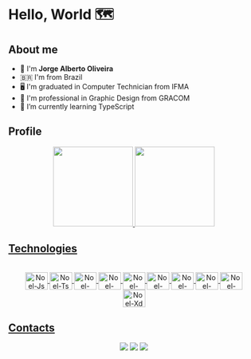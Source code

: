 # Hello, World 🗺

## About me
- 🧑 I'm <strong>Jorge Alberto Oliveira</strong>
- :brazil: I'm from Brazil
- 🖥️ I'm graduated in Computer Technician from IFMA
- 🎨 I'm professional in Graphic Design from GRACOM
- 🌱 I’m currently learning TypeScript

## Profile
<div align="center">
  <a href="https://github.com/NoelOliveira1982">
  <img height="160em" src="https://github-readme-stats.vercel.app/api?username=NoelOliveira1982&show_icons=true&theme=react&include_all_commits=true&count_private=true"/>
  <img height="160em" src="https://github-readme-stats.vercel.app/api/top-langs/?username=NoelOliveira1982&layout=compact&langs_count=7&theme=react&hide=objective-c,ruby,starlark"/>
</div>
  
## Technologies
<div style="display: inline_block" align="center"><br>
  <img align="center" alt="Noel-Js" height="35" width="45" src="https://cdn.jsdelivr.net/gh/devicons/devicon/icons/javascript/javascript-original.svg">
  <img align="center" alt="Noel-Ts" height="35" width="45" src="https://cdn.jsdelivr.net/gh/devicons/devicon/icons/typescript/typescript-plain.svg">
  <img align="center" alt="Noel-NodeJs" height="35" width="45" src="https://cdn.jsdelivr.net/gh/devicons/devicon/icons/nodejs/nodejs-original.svg">
  <img align="center" alt="Noel-Java" height="35" width="45" src="https://cdn.jsdelivr.net/gh/devicons/devicon/icons/java/java-plain.svg">
  <img align="center" alt="Noel-React" height="35" width="45" src="https://cdn.jsdelivr.net/gh/devicons/devicon/icons/react/react-original.svg">
  <img align="center" alt="Noel-Docker" height="35" width="45" src="https://cdn.jsdelivr.net/gh/devicons/devicon/icons/docker/docker-plain.svg">
  <img align="center" alt="Noel-Graphql" height="35" width="45" src="https://cdn.jsdelivr.net/gh/devicons/devicon/icons/graphql/graphql-plain.svg">
  <img align="center" alt="Noel-PostgreSQL" height="35" width="45" src="https://cdn.jsdelivr.net/gh/devicons/devicon/icons/postgresql/postgresql-plain.svg">
  <img align="center" alt="Noel-MySQL" height="35" width="45" src="https://cdn.jsdelivr.net/gh/devicons/devicon/icons/mysql/mysql-original.svg">
  <br>
  <img align="center" alt="Noel-Xd" height="35" width="45" src="https://cdn.jsdelivr.net/gh/devicons/devicon/icons/xd/xd-plain.svg">
</div>
  
## Contacts
<div  style="display: inline_block" align="center"> 
  <a href="https://www.instagram.com/_noeloliveira" target="_blank"><img src="https://img.shields.io/badge/-Instagram-%23E4405F?style=for-the-badge&logo=instagram&logoColor=white" target="_blank"></a>
  <a href = "mailto:sieghart1982@gmail.com"><img src="https://img.shields.io/badge/-Gmail-%23333?style=for-the-badge&logo=gmail&logoColor=white" target="_blank"></a>
  <a href="https://www.linkedin.com/in/jorgealoliveira/" target="_blank"><img src="https://img.shields.io/badge/-LinkedIn-%230077B5?style=for-the-badge&logo=linkedin&logoColor=white" target="_blank"></a> 
</div>
